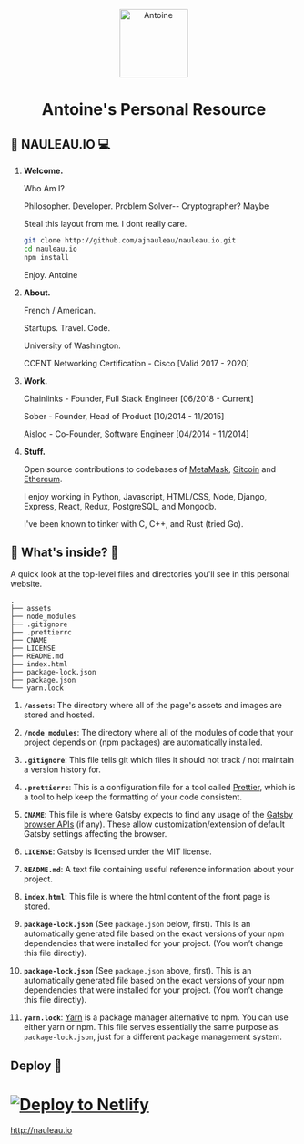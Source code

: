 <p align="center">
  <a href="https://nauleau.io/about/">
    <img alt="Antoine" src="./assets/antoine_thinking.jpeg" width="120" />
  </a>
</p>
<h1 align="center">
  Antoine's Personal Resource
</h1>



## 🧐 NAULEAU.IO 💻

1.  **Welcome.**
  
    Who Am I?

    Philosopher. Developer. Problem Solver-- Cryptographer? Maybe

    Steal this layout from me. I dont really care.
    
    ```sh
    git clone http://github.com/ajnauleau/nauleau.io.git
    cd nauleau.io
    npm install
    ```
    Enjoy. Antoine
    
2.  **About.**
    
    French / American.
    
    Startups. Travel. Code.
    
    University of Washington.
    
    CCENT Networking Certification - Cisco [Valid 2017 - 2020]

3.  **Work.**

    Chainlinks - Founder, Full Stack Engineer [06/2018 - Current]
    
    Sober - Founder, Head of Product [10/2014 - 11/2015]
    
    Aisloc - Co-Founder, Software Engineer [04/2014 - 11/2014]

4.  **Stuff.**
    
    Open source contributions to codebases of  [MetaMask](https://metamask.io), [Gitcoin](https://gitcoin.co) and [Ethereum](https://ethereum.org).
    
    I enjoy working in Python, Javascript, HTML/CSS, Node, Django, Express, React, Redux, PostgreSQL, and Mongodb. 
    
    I've been known to tinker with C, C++, and Rust (tried Go).
    
## 🧐 What's inside? 📕

A quick look at the top-level files and directories you'll see in this personal website.

    .
    ├── assets
    ├── node_modules
    ├── .gitignore
    ├── .prettierrc
    ├── CNAME
    ├── LICENSE
    ├── README.md
    ├── index.html
    ├── package-lock.json
    ├── package.json
    └── yarn.lock

  1.  **`/assets`**: The directory where all of the page's assets and images are stored and hosted.
  
  2.  **`/node_modules`**: The directory where all of the modules of code that your project depends on (npm packages) are automatically installed.
  
  3.  **`.gitignore`**: This file tells git which files it should not track / not maintain a version history for.
  
  4.  **`.prettierrc`**: This is a configuration file for a tool called [Prettier](https://prettier.io/), which is a tool to help keep the formatting of your code consistent.
  
  5.  **`CNAME`**: This file is where Gatsby expects to find any usage of the [Gatsby browser APIs](https://next.gatsbyjs.org/docs/browser-apis/) (if any). These allow customization/extension of default Gatsby settings affecting the browser.
  
  6.  **`LICENSE`**: Gatsby is licensed under the MIT license.
  
  7.  **`README.md`**: A text file containing useful reference information about your project.
  
  8.  **`index.html`**: This file is where the html content of the front page is stored.
  
  9.  **`package-lock.json`** (See `package.json` below, first). This is an automatically generated file based on the exact versions of your npm dependencies that were installed for your project. (You won’t change this file directly).
  
  10.  **`package-lock.json`** (See `package.json` above, first). This is an automatically generated file based on the exact versions of your npm dependencies that were installed for your project. (You won’t change this file directly).
  
  11.  **`yarn.lock`**: [Yarn](https://yarnpkg.com/) is a package manager alternative to npm. You can use either yarn or npm.  This file serves essentially the same purpose as `package-lock.json`, just for a different package management system.

## Deploy 💫

[![Deploy to Netlify](https://www.netlify.com/img/deploy/button.svg)](https://app.netlify.com/start/deploy?repository=https://github.com/ajnauleau/nauleau.io)
=======

http://nauleau.io
